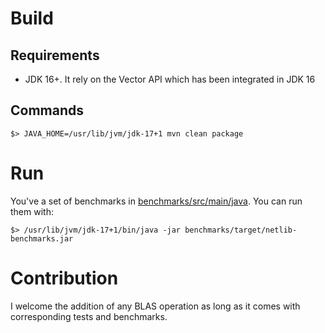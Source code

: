 # Build

## Requirements

- JDK 16+. It rely on the Vector API which has been integrated in JDK 16

## Commands

```
$> JAVA_HOME=/usr/lib/jvm/jdk-17+1 mvn clean package
```

# Run

You've a set of benchmarks in [benchmarks/src/main/java](https://github.com/luhenry/blas/tree/master/benchmarks/src/main/java/). You can run them with:

```
$> /usr/lib/jvm/jdk-17+1/bin/java -jar benchmarks/target/netlib-benchmarks.jar
```

# Contribution

I welcome the addition of any BLAS operation as long as it comes with corresponding tests and benchmarks.
